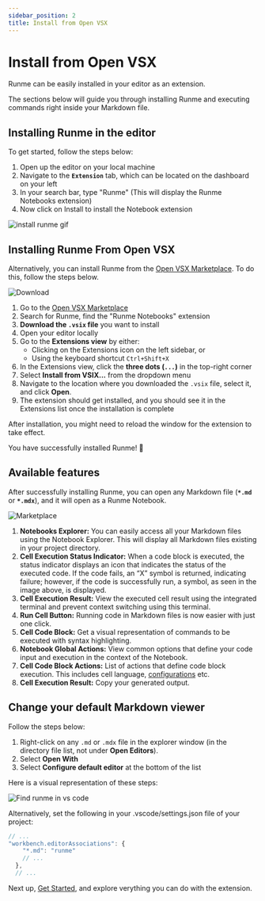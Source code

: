 ```yaml
---
sidebar_position: 2
title: Install from Open VSX
---
```


# Install from Open VSX

Runme can be easily installed in your editor as an extension.

The sections below will guide you through installing Runme and executing commands right inside your Markdown file.

## Installing Runme in the editor

To get started, follow the steps below:

1. Open up the editor on your local machine
2. Navigate to the **`Extension`** tab, which can be located on the dashboard on your left
3. In your search bar, type "Runme" (This will display the Runme Notebooks extension)
4. Now click on Install to install the Notebook extension

![install runme gif](/img/install.gif)

## Installing Runme From Open VSX

Alternatively, you can install Runme from the [Open VSX Marketplace](https://open-vsx.org). To do this, follow the steps below.

![Download](/img/installation-page/open-vsx-download.png)

1. Go to the [Open VSX Marketplace](https://open-vsx.org/extension/stateful/runme)
2. Search for Runme, find the "Runme Notebooks" extension
3. **Download the `.vsix` file** you want to install
4. Open your editor locally
5. Go to the **Extensions view** by either:
   - Clicking on the Extensions icon on the left sidebar, or
   - Using the keyboard shortcut `Ctrl+Shift+X`
6. In the Extensions view, click the **three dots (`...`)** in the top-right corner
7. Select **Install from VSIX...** from the dropdown menu
8. Navigate to the location where you downloaded the `.vsix` file, select it, and click **Open**.
9. The extension should get installed, and you should see it in the Extensions list once the installation is complete

After installation, you might need to reload the window for the extension to take effect.

You have successfully installed Runme! 🎉

## Available features

After successfully installing Runme, you can open any Markdown file (**`*.md`** or **`*.mdx`**), and it will open as a Runme Notebook.

![Marketplace](/img/installation-page/runme-for-vscode.png)

1. **Notebooks Explorer:** You can easily access all your Markdown files using the Notebook Explorer. This will display all Markdown files existing in your project directory.
2. **Cell Execution Status Indicator:** When a code block is executed, the status indicator displays an icon that indicates the status of the executed code. If the code fails, an “X” symbol is returned, indicating failure; however, if the code is successfully run, a symbol, as seen in the image above, is displayed.
3. **Cell Execution Result:** View the executed cell result using the integrated terminal and prevent context switching using this terminal.
4. **Run Cell Button:** Running code in Markdown files is now easier with just one click.
5. **Cell Code Block:** Get a visual representation of commands to be executed with syntax highlighting.
6. **Notebook Global Actions:** View common options that define your code input and execution in the context of the Notebook.
7. **Cell Code Block Actions:** List of actions that define code block execution. This includes cell language, [configurations](/configuration/index.md) etc.
8. **Cell Execution Result:** Copy your generated output.

## Change your default Markdown viewer

Follow the steps below:

1. Right-click on any `.md` or `.mdx` file in the explorer window (in the directory file list, not under **Open Editors**).
2. Select **Open With**
3. Select **Configure default editor** at the bottom of the list

Here is a visual representation of these steps:

![Find runme in vs code](/img/switch-notebook-viewers.gif)

Alternatively, set the following in your .vscode/settings.json file of your project:

```javascript {"id":"01HMXWAXX8WA6KTQPG7QNR43MV"}
// ...
"workbench.editorAssociations": {
    "*.md": "runme"
    // ...
  },
  // ...
```

Next up, [Get Started](/getting-started/vscode), and explore verything you can do with the extension.
